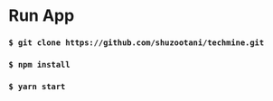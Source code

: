 # Run App
### `$ git clone https://github.com/shuzootani/techmine.git`
### `$ npm install`
### `$ yarn start`
